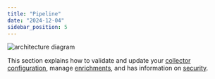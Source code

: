 ```yaml
---
title: "Pipeline"
date: "2024-12-04"
sidebar_position: 5
---
```


![architecture diagram](@site/docs/fundamentals/images/architecture.png)

This section explains how to validate and update your [collector configuration](/docs/pipeline/collector/index.md), manage [enrichments](/docs/pipeline/enrichments/index.md), and has information on [security](/docs/pipeline/security/index.md).
